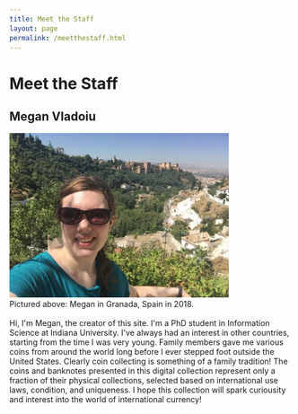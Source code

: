 ```yaml
---
title: Meet the Staff 
layout: page
permalink: /meetthestaff.html
---
```


# Meet the Staff

## Megan Vladoiu
<img src="https://github.com/mvladoiu/threegenerationsofcoincollecting/blob/main/images/staff.JPG?raw=true" width="391" height="293">
<br>
Pictured above: Megan in Granada, Spain in 2018.
<br>
<br>
Hi, I'm Megan, the creator of this site. I'm a PhD student in Information Science at Indiana University. I've always had an interest in other countries, starting from the time I was very young. Family members gave me various coins from around the world long before I ever stepped foot outside the United States. Clearly coin collecting is something of a family tradition! The coins and banknotes presented in this digital collection represent only a fraction of their physical collections, selected based on international use laws, condition, and uniqueness. I hope this collection will spark curiousity and interest into the world of international currency! 

